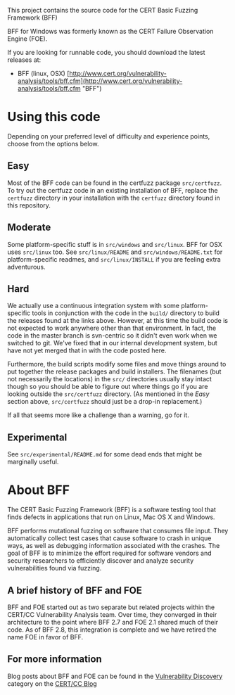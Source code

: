 This project contains the source code for the CERT Basic Fuzzing Framework (BFF)

BFF for Windows was formerly known as the CERT Failure Observation Engine (FOE).

If you are looking for runnable code, you should download the latest releases at:

* BFF (linux, OSX) [http://www.cert.org/vulnerability-analysis/tools/bff.cfm](http://www.cert.org/vulnerability-analysis/tools/bff.cfm "BFF")

# Using this code #

Depending on your preferred level of difficulty and experience points, choose from the options below. 

## Easy ##

Most of the BFF code can be found in the certfuzz package `src/certfuzz`. To try out the certfuzz code in an existing installation of BFF, replace the `certfuzz` directory in your installation with the `certfuzz` directory found in this repository.

## Moderate ##

Some platform-specific stuff is in `src/windows` and `src/linux`. BFF for OSX uses `src/linux` too. See `src/linux/README` and `src/windows/README.txt` for platform-specific readmes, and `src/linux/INSTALL` if you are feeling extra adventurous.

## Hard ##

We actually use a continuous integration system with some platform-specific tools in conjunction with the code in the `build/` directory to build the releases found at the links above. However, at this time the build code is not expected to work anywhere other than that environment. In fact, the code in the master branch is svn-centric so it didn't even work when we switched to git. We've fixed that in our internal development system, but have not yet merged that in with the code posted here. 

Furthermore, the build scripts modify some files and move things around to put together the release packages and build installers. The filenames (but not necessarily the locations) in the `src/` directories usually stay intact though so you should be able to figure out where things go if you are looking outside the `src/certfuzz` directory. (As mentioned in the *Easy* section above, `src/certfuzz` should just be a drop-in replacement.)

If all that seems more like a challenge than a warning, go for it.

## Experimental ##

See `src/experimental/README.md` for some dead ends that might be marginally useful.

# About BFF #

The CERT Basic Fuzzing Framework (BFF) is a software testing tool that finds defects in applications that run on Linux, Mac OS X and Windows.

BFF performs mutational fuzzing on software that consumes file input.  They automatically collect test cases that cause software to crash in unique ways, as well as debugging information associated with the crashes. The goal of BFF is to minimize the effort required for software vendors and security researchers to efficiently discover and analyze security vulnerabilities found via fuzzing.

## A brief history of BFF and FOE ##

BFF and FOE started out as two separate but related projects within the CERT/CC
Vulnerability Analysis team. Over time, they converged in their architecture to the point where BFF 2.7 and FOE 2.1 shared much of their code. As of BFF 2.8, this integration is complete and we have retired the name FOE in favor of BFF.

## For more information 

Blog posts about BFF and FOE can be found in the [Vulnerability Discovery](http://www.cert.org/blogs/blog_categories.cfm?getCat=Vulnerability%20Discovery) category on the [CERT/CC Blog](http://www.cert.org/blogs/certcc/)
